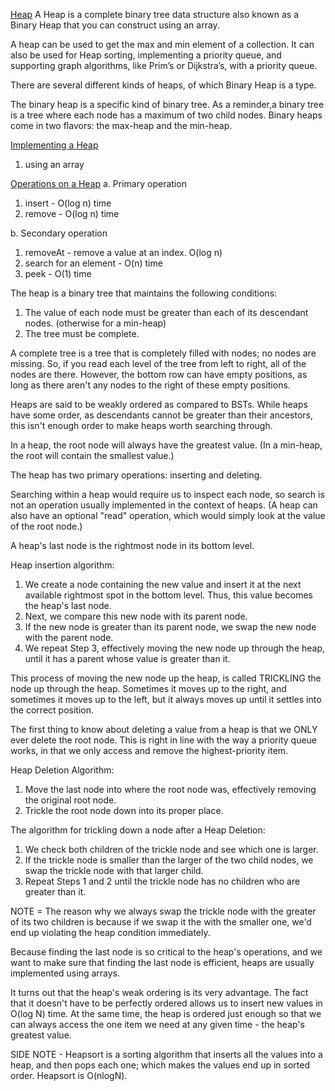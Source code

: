 <u>Heap</u>
A Heap is a complete binary tree data structure also known as a Binary Heap that you can construct using an array.

A heap can be used to get the max and min element of a collection. It can also be used for Heap sorting, implementing a priority queue, and supporting graph algorithms, like Prim’s or Dijkstra’s, with a priority queue. 

There are several different kinds of heaps, of which Binary Heap is a type.

The binary heap is a specific kind of binary tree. As a reminder,a binary tree is a tree where each node has a maximum of two child nodes.
Binary heaps come in two flavors: the max-heap and the min-heap.

<u>Implementing a Heap</u>
1. using an array 

<u>Operations on a Heap</u>
a. Primary operation
1. insert - O(log n) time
2. remove - O(log n) time

b. Secondary operation
1. removeAt - remove a value at an index. O(log n)
2. search for an element - O(n) time 
3. peek - O(1) time

The heap is a binary tree that maintains the following
conditions:
1. The value of each node must be greater than each of its descendant nodes. (otherwise for a min-heap)
2. The tree must be complete.

A complete tree is a tree that is completely filled with nodes; no nodes are missing. So, if you read each level of the tree from left to right, all of the nodes are there. However, the bottom row can have empty positions, as long as there aren't any nodes to the right of these empty positions.

Heaps are said to be weakly ordered as compared to BSTs. While heaps have some order, as descendants cannot be greater than their ancestors, this isn't enough order to make heaps worth searching through.

In a heap, the root node will always have the greatest value. (In a min-heap, the root will contain the smallest value.)

The heap has two primary operations: inserting and deleting. 

Searching within a heap would require us to inspect each node, so search is not an operation usually implemented in the context of heaps. (A heap can also have an optional "read" operation, which would simply look at the value of the root node.)

A heap's last node is the rightmost node in its bottom level.

Heap insertion algorithm:
1. We create a node containing the new value and insert it at the next available rightmost spot in the bottom level. Thus, this value becomes the heap's last node.
2. Next, we compare this new node with its parent node.
3. If the new node is greater than its parent node, we swap the new node with the parent node.
4. We repeat Step 3, effectively moving the new node up through the heap, until it has a parent whose value is greater than it.

This process of moving the new node up the heap, is called TRICKLING the node up through the heap. Sometimes it moves up to the right, and sometimes it moves up to the left, but it always moves up until it settles into the correct position.

The first thing to know about deleting a value from a heap is that we ONLY ever delete the root node. This is right in line with the way a priority queue works, in that we only access and remove the highest-priority item.

Heap Deletion Algorithm:
1. Move the last node into where the root node was, effectively removing the original root node.
2. Trickle the root node down into its proper place.

The algorithm for trickling down a node after a Heap Deletion:
1. We check both children of the trickle node and see which one is larger.
2. If the trickle node is smaller than the larger of the two child nodes, we swap the trickle node with that larger child.
3. Repeat Steps 1 and 2 until the trickle node has no children who are greater than it.

NOTE = The reason why we always swap the trickle node with the greater of its two children is because if we swap it the with the smaller one, we'd end up violating the heap condition immediately.

Because finding the last node is so critical to the heap's operations, and we want to make sure that finding the last node is efficient, heaps are usually implemented using arrays.

It turns out that the heap's weak ordering is its very advantage. The fact that it doesn't have to be perfectly ordered allows us to insert new values in O(log N) time. At the same time, the heap is ordered just enough so that we can always access the one item we need at any given time - the heap's greatest value.

SIDE NOTE - Heapsort is a sorting algorithm that inserts all the values into a heap, and then pops each one; which makes the values end up in sorted order. Heapsort is O(nlogN).